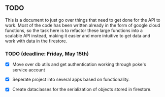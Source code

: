 TODO
-

This is a document to just go over things that need to get done for the API to work.
Most of the code has been written already in the form of google cloud functions, so the task here is to refactor these large functions into a scalable
API instead, making it easier and more intuitive to get data and work with data in the firestore.

### TODO (deadline: Friday, May 15th)
- [x] Move over db utils and get authentication working through poke's service account
- [x] Seperate project into several apps based on functionality.
- [x] Create dataclasses for the serialization of objects stored in firestore.

